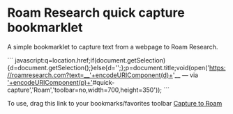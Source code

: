 # Roam Research quick capture bookmarklet
A simple bookmarklet to capture text from a webpage to Roam Research.

´´´
javascript:q=location.href;if(document.getSelection){d=document.getSelection();}else{d='';};p=document.title;void(open('https://roamresearch.com?text=__'+encodeURIComponent(d)+'__ — via ['+encodeURIComponent(p)+']('+encodeURIComponent(q)+')#quick-capture','Roam','toolbar=no,width=700,height=350'));
´´´
<script src="https://gist.github.com/adolforismos/97691a57228a68e70e19285c6fabc30c.js"></script>

To use, drag this link to your bookmarks/favorites toolbar 
<a href="javascript:q=location.href;if(document.getSelection){d=document.getSelection();}else{d='';};p=document.title;void(open('https://roamresearch.com?text=__'+encodeURIComponent(d)+'__ — via ['+encodeURIComponent(p)+']('+encodeURIComponent(q)+')#quick-capture','Roam','toolbar=no,width=700,height=350'));">Capture to Roam</a>
